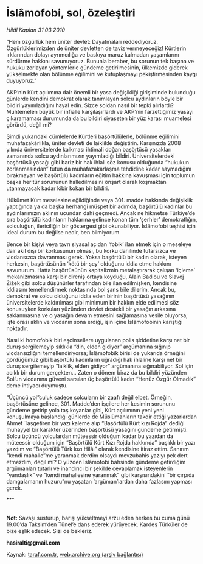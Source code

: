 # İslâmofobi, sol, özeleştiri

*Hilâl Kaplan 31.03.2010*

<div class="yazi"><p>“Hem özgürlük hem üniter devlet: Dayatmaları reddediyoruz. Özgürlüklerimizden de üniter devletten de taviz vermeyeceğiz! Kürtlerin ırklarından dolayı ayrımcılığa ve baskıya maruz kalmadan yaşamlarını sürdürme hakkını savunuyoruz. Bununla beraber, bu sorunun tek başına ve hukuku zorlayan yöntemlerle gündeme getirilmesinin, ülkemizde giderek yükselmekte olan bölünme eğilimini ve kutuplaşmayı pekiştirmesinden kaygı duyuyoruz.”</p>
<p>AKP’nin Kürt açılımına dair önemli bir yasa değişikliği girişiminde bulunduğu günlerde kendini demokrat olarak tanımlayan solcu aydınların böyle bir bildiri yayımladığını hayal edin. Sizce soldan nasıl bir tepki alırlardı? Muhtemelen büyük bir infialle karşılaşırlardı ve AKP’nin farzettiğimiz yasayı çıkaramaması durumunda da bu bildiri siyaseten bir yüz karası muamelesi görürdü, değil mi?</p>
<p>Şimdi yukarıdaki cümlelerde Kürtleri başörtülülerle, bölünme eğilimini muhafazakârlıkla, üniter devleti de laiklikle değiştirin. Karşınızda 2008 yılında üniversitelerde kalkması ihtimali doğan başörtüsü yasakları zamanında solcu aydınlarımızın yayımladığı bildiri. Üniversitelerdeki başörtüsü yasağı gibi bariz bir hak ihlali söz konusu olduğunda “hukukun zorlanmasından” tutun da muhafazakârlaşma tehdidine kadar saymadığını bırakmayan ve başörtülü kadınların eğitim hakkına kavuşması için toplumun başka her tür sorununun halledilmesini önşart olarak koşmaktan utanmayacak kadar kibir kokan bir bildiri. </p>
<p>Hükümet Kürt meselesine eğildiğinde veya 301. madde hakkında değişiklik yaptığında ya da başka herhangi müspet bir adımda, başörtülü kadınlar bu aydınlarımızın aklının ucundan dahi geçmedi. Ancak ne hikmetse Türkiye’de sıra başörtülü kadınların haklarına gelince konan tüm ‘şerhler’ demokratlığın, solculuğun, ilericiliğin bir göstergesi gibi okunabiliyor. İslâmofobi teşhisi için ideal durum bu değilse nedir, ben bilmiyorum.</p>
<p>Bence bir kişiyi veya tavrı siyasal açıdan ‘fobik’ ilan etmek için o meseleye dair akıl dışı bir korkusunun olması, bu korku dahilinde tutarsızca ve vicdansızca davranması gerek. Yoksa başörtülü bir kadın olarak, isteyen herkesin, başörtüsünün ‘kötü bir şey’ olduğunu iddia etme hakkını savunurum. Hatta başörtüsünün kapitalizmin metalaştırarak çalışan ‘içleme’ mekanizmasına karşı bir direniş ortaya koyduğu, Alain Badiou ve Slavoj Žižek gibi solcu düşünürler tarafından bile ilan edilmişken, kendisine iddiasını temellendirmek noktasında bol şans bile dilerim. Ancak bu, demokrat ve solcu olduğunu iddia eden birinin başörtüsü yasağının üniversitelerde kaldırılması gibi minimum bir hakkın elde edilmesi söz konusuyken korkuları yüzünden devlet destekli bir yasağın arkasına saklanmasına ve o yasağın devam etmesini sağlamasına vesile oluyorsa; işte orası aklın ve vicdanın sona erdiği, işin içine İslâmofobinin karıştığı noktadır. </p>
<p>Nasıl ki homofobik biri eşcinsellere uygulanan polis şiddetine karşı net bir duruş sergilemeyip sıklıkla “din, elden gidiyor” argümanına sığınıp vicdansızlığını temellendiriyorsa; İslâmofobik birisi de yukarıda örneğini gördüğümüz gibi başörtülü kadınların uğradığı hak ihlaline karşı net bir duruş sergilemeyip “laiklik, elden gidiyor” argümanına sığınabiliyor. Sol için acıklı bir durum gerçekten... Zaten o dönem biraz da bu bildiri yüzünden Sol’un vicdanına güveni sarsılan üç başörtülü kadın “Henüz Özgür Olmadık” deme ihtiyacı duymuştu.</p>
<p>“Üçüncü yol”culuk sadece solcuların bir zaafı değil elbet. Örneğin, başörtüsüne gelince, 301. Madde’den işçilere her kesimin sorununu gündeme getirip yola taş koyanlar gibi, Kürt açılımının yeni yeni konuşulmaya başlandığı günlerde de Müslümanların takdir ettiği yazarlardan Ahmet Taşgetiren bir yazı kaleme alıp “Başörtülü Kürt kızı Rojda” dediği muhayyel bir karakter üzerinden başörtüsü yasağını gündeme getirmişti. Solcu üçüncü yolculardan müteessir olduğum kadar bu yazıdan da müteessir olduğum için “Başörtülü Kürt Kızı Rojda hakkında” başlıklı bir yazı yazdım ve “Başörtülü Türk kızı Hilâl” olarak kendisine itiraz ettim. Sanırım “kendi mahalle”me yaranmak derdim olsaydı mevzubahis yazıyı pek dert etmezdim, değil mi? O yüzden İslâmofobi bahsinde gündeme getirdiğim argümanları tutarlı ve inandırıcı bir şekilde cevaplamak isteyenlerin “yandaşlık” ve “kendi mahallesine yaranmak” gibi karşısındakini “bir çırpıda damgalamanın huzuru”nu yaşatan ‘argüman’lardan daha fazlasını yapması gerek.</p>
<p>***</p>
<p><b><br/>Not:</b> Savaşı susturup, barışı yükseltmeyi arzu eden herkes bu cuma günü 19.00’da Taksim’den Tünel’e dans ederek yürüyecek. Kardeş Türküler de bize eşlik edecek. Sizi de bekleriz.</p>
<p><b>hasiralti@gmail.com</b></p></div>

Kaynak: [taraf.com.tr](http://www.taraf.com.tr:80/makale/10691.htm), [web.archive.org (arşiv bağlantısı)](http://web.archive.org/web/20100404073633/http://www.taraf.com.tr:80/makale/10691.htm)
